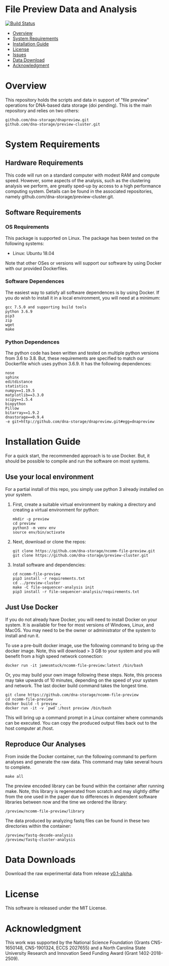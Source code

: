 # File Preview Data and Analysis

[![Build Status](https://travis-ci.com/dna-storage/ncomm-file-preview.svg?branch=main)](https://travis-ci.com/dna-storage/ncomm-file-preview)

- [Overview](#overview)
- [System Requirements](#system-requirements)
- [Installation Guide](#installation-guide)
- [License](#license)
- [Issues](https://github.com/dna-storage/ncomm-file-preview/issues)
- [Data Download](#data-downloads)
- [Acknowledgment](#acknowledgment)

# Overview

This repository holds the scripts and data in support of "file preview" operations for DNA-based data storage (doi pending). This is the main repository and relies on two others:
   ```
   github.com/dna-storage/dnapreview.git
   github.com/dna-storage/preview-cluster.git
   ```

# System Requirements

## Hardware Requirements
This code will run on a standard computer with modest RAM and compute speed. However, some aspects of the analysis, such as the clustering analysis we perform, are greatly sped-up by access to a high performance computing system. Details can be found in the associated repositories, namely github.com/dna-storage/preview-cluster.git.

## Software Requirements
### OS Requirements
This package is supported on Linux. The package has been tested on the following systems:

+ Linux: Ubuntu 18.04

Note that other OSes or versions will support our software by using Docker with our provided Dockerfiles.

### Software Dependences

The easiest way to satisfy all software dependences is by using Docker. If you do wish to install it in a local environment, you will need at a minimum:

```
gcc 7.5.0 and supporting build tools
python 3.6.9
pip3
zip
wget
make
```

### Python Dependences

The python code has been written and tested on multiple python versions from 3.6 to 3.8. But, these requirements are specified to match our Dockerfile which uses python 3.6.9. It has the following dependences:

```
nose
sphinx
editdistance
statistics
numpy==1.19.5
matplotlib==3.3.0
scipy==1.5.4
biopython
Pillow
bitarray==1.9.2
dnastorage==0.9.4
-e git+http://github.com/dna-storage/dnapreview.git#egg=dnapreview
```

# Installation Guide

For a quick start, the recommended approach is to use Docker.  But, it should be possible to compile and run the software on most systems.

## Use your local environment 

For a partial install of this repo, you simply use python 3 already installed on your system.

1. First, create a suitable virtual environment by making a directory and creating a virtual environment for python:

    ```
    mkdir -p preview
    cd preview
    python3 -m venv env
    source env/bin/activate
    ```

2. Next, download or clone the repos:

    ```    
    git clone https://github.com/dna-storage/ncomm-file-preview.git 
    git clone https://github.com/dna-storage/preview-cluster.git 
    ```

3. Install software and dependencies:

    ```
    cd ncomm-file-preview
    pip3 install -r requirements.txt
    cd ../preview-cluster
    make -C file-sequencer-analysis init
    pip3 install -r file-sequencer-analysis/requirements.txt	

    ```

## Just Use Docker

If you do not already have Docker, you will need to install Docker on your system. It is available for free for most versions of Windows, Linux, and MacOS. You may need to be the owner or administrator of the system to install and run it.

To use a pre-built docker image, use the following command to bring up the docker image. Note, this will download > 3 GB to your system and you will benefit from a high speed network connection:

    docker run -it jamesmtuck/ncomm-file-preview:latest /bin/bash

Or, you may build your own image following these steps. Note, this process may take upwards of 10 minutes, depending on the speed of your system and network. The last docker build command takes the longest time.

    git clone https://github.com/dna-storage/ncomm-file-preview
    cd ncomm-file-preview
    docker build -t preview .
    docker run -it -v `pwd`:/host preview /bin/bash

This will bring up a command prompt in a Linux container where commands can be executed. You can copy the produced output files back out to the host computer at /host.

## Reproduce Our Analyses

From inside the Docker container, run the following command to perform analyses and generate the raw data. This command may take several hours to complete.

```
make all
```

The preview encoded library can be found within the container after running make. Note, this library is regenerated from scratch and may slightly differ from the one used in the paper due to differences in dependent software libraries between now and the time we ordered the library:
```
/preview/ncomm-file-preview/library
```

The data produced by analyzing fastq files can be found in these two directories within the container:
```
/preview/fastq-decode-analysis
/preview/fastq-cluster-analysis

```

# Data Downloads

Download the raw experimental data from release [v0.1-alpha](https://github.com/dna-storage/ncomm-file-preview/releases/tag/v0.1-alpha).

# License

This software is released under the MIT License.

# Acknowledgment

This work was supported by the National Science Foundation (Grants CNS-1650148, CNS-1901324, ECCS 2027655) and a North Carolina State University Research and Innovation Seed Funding Award (Grant 1402-2018-2509).

